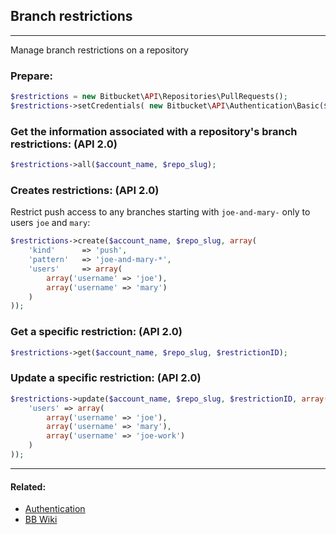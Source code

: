 ## Branch restrictions

----
Manage branch restrictions on a repository

### Prepare:
```php
$restrictions = new Bitbucket\API\Repositories\PullRequests();
$restrictions->setCredentials( new Bitbucket\API\Authentication\Basic($bb_user, $bb_pass) );
```

### Get the information associated with a repository's branch restrictions: (API 2.0)
```php
$restrictions->all($account_name, $repo_slug);
```

### Creates restrictions: (API 2.0)

Restrict push access to any branches starting with `joe-and-mary-` only to users `joe` and `mary`:
```php
$restrictions->create($account_name, $repo_slug, array(
    'kind'      => 'push',
    'pattern'   => 'joe-and-mary-*',
    'users'     => array(
        array('username' => 'joe'),
        array('username' => 'mary')
    )
));
```

### Get a specific restriction: (API 2.0)
```php
$restrictions->get($account_name, $repo_slug, $restrictionID);
```

### Update a specific restriction: (API 2.0)
```php
$restrictions->update($account_name, $repo_slug, $restrictionID, array(
    'users' => array(
        array('username' => 'joe'),
        array('username' => 'mary'),
        array('username' => 'joe-work')
    )
));
```

----

#### Related:
  * [Authentication](../authentication.md)
  * [BB Wiki](https://confluence.atlassian.com/x/XQEYFw)
